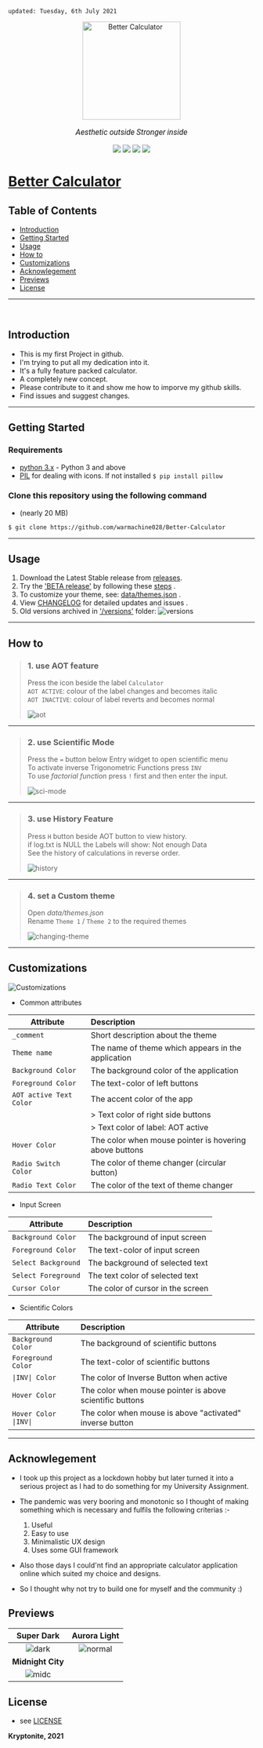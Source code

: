     updated: Tuesday, 6th July 2021

<div align="center">
  <a href=https://warmachine028.github.io/Better-Calculator><img width=200 src=icon/icon.png alt="Better Calculator"></a>
  <p style="font-family: roboto, calibri; font-size:12pt; font-style:italic">Aesthetic outside Stronger inside</p>
  <a href=https://github.com/warmachine028/Better-Calculator/releases><img src=https://img.shields.io/github/v/release/warmachine028/Better-Calculator></a>
  <a><img src=https://img.shields.io/github/stars/warmachine028/Better-Calculator?color=lawngreen></a>
  <a><img src=https://img.shields.io/github/license/warmachine028/Better-Calculator?color=orange></a>
  <a><img src=https://img.shields.io/github/forks/warmachine028/Better-Calculator?color=cyan></a>
</div>

# [Better Calculator](https://github.com/warmachine028/Better-Calculator)

## Table of Contents

- [Introduction](#introduction)
- [Getting Started](#getting-started)
- [Usage](#usage)
- [How to](#how-to)
- [Customizations](#customizations)
- [Acknowlegement](#acknowlegement)
- [Previews](#previews)
- [License](#License)

---

<br>

## Introduction

- This is my first Project in github.
- I'm trying to put all my dedication into it.
- It's a fully feature packed calculator.
- A completely new concept.
- Please contribute to it and show me how to imporve my github skills.
- Find issues and suggest changes.

---

## Getting Started

### Requirements

- [python 3.x] - Python 3 and above
- [PIL] for dealing with icons. If not installed `$ pip install pillow`

### Clone this repository using the following command

- (nearly 20 MB)

```sh
$ git clone https://github.com/warmachine028/Better-Calculator
```

---

## Usage

1. Download the Latest Stable release from [releases].
2. Try the ['BETA release'](main.py) by following these [steps](###2.-downloading) .
3. To customize your theme, see: [data/themes.json](data/themes.json) .
4. View [CHANGELOG](.github/CHANGELOG.md) for detailed updates and issues .
5. Old versions archived in ['/versions'](versions) folder:
   ![versions](img/screen-versions.png)

---

## How to

> ### 1. use AOT feature
>
> Press the icon beside the label `Calculator`  
> `AOT ACTIVE`: colour of the label changes and becomes italic  
> `AOT INACTIVE`: colour of label reverts and becomes normal
>
> ![aot](img/AOT.gif)

---

> ### 2. use Scientific Mode
>
> Press the `=` button below Entry widget to open scientific menu  
> To activate inverse Trigonometric Functions press `INV`  
> To use _factorial function_ press `!` first and then enter the input.
>
> ![sci-mode](img/scientific_mode.gif)

---

> ### 3. use History Feature
>
> Press `H` button beside AOT button to view history.  
> if log.txt is NULL the Labels will show: Not enough Data  
> See the history of calculations in reverse order.
>
> ![history](img/history.gif)

---

> ### 4. set a Custom theme
>
> Open _data/themes.json_  
> Rename `Theme 1` / `Theme 2` to the required themes
>
> ![changing-theme](img/setting_themes.gif)

---

## Customizations

![Customizations](img/customization.gif)

- Common attributes

| Attribute               | Description                                            |
| ----------------------- | :----------------------------------------------------- |
| `_comment`              | Short description about the theme                      |
| `Theme name`            | The name of theme which appears in the application     |
| `Background Color`      | The background color of the application                |
| `Foreground Color`      | The text-color of left buttons                         |
| `AOT active Text Color` | The accent color of the app                            |
|                         | > Text color of right side buttons                     |
|                         | > Text color of label: AOT active                      |
| `Hover Color`           | The color when mouse pointer is hovering above buttons |
| `Radio Switch Color`    | The color of theme changer (circular button)           |
| `Radio Text Color`      | The color of the text of theme changer                 |

- Input Screen

| Attribute           | Description                       |
| ------------------- | :-------------------------------- |
| `Background Color`  | The background of input screen    |
| `Foreground Color`  | The text-color of input screen    |
| `Select Background` | The background of selected text   |
| `Select Foreground` | The text color of selected text   |
| `Cursor Color`      | The color of cursor in the screen |

- Scientific Colors

| Attribute             | Description                                              |
| --------------------- | :------------------------------------------------------- |
| `Background Color`    | The background of scientific buttons                     |
| `Foreground Color`    | The text-color of scientific buttons                     |
| `\|INV\| Color`       | The color of Inverse Button when active                  |
| `Hover Color`         | The color when mouse pointer is above scientific buttons |
| `Hover Color \|INV\|` | The color when mouse is above "activated" inverse button |

---

## Acknowlegement

- I took up this project as a lockdown hobby but later turned it into a serious project as I had to do something for my University Assignment.
- The pandemic was very booring and monotonic so I thought of making something which is necessary and fulfils the following criterias :-

  1. Useful
  2. Easy to use
  3. Minimalistic UX design
  4. Uses some GUI framework

- Also those days I could'nt find an appropriate calculator application online which suited my choice and designs.
- So I thought why not try to build one for myself and the community :)

## Previews

|             **Super Dark**              |           **Aurora Light**           |
| :-------------------------------------: | :----------------------------------: |
| ![dark](img/screen-calculator-dark.png) | ![normal](img/screen-calculator.png) |
|            **Midnight City**            |                                      |
|     ![midc](img/midnight-city.jpg)      |                                      |

## License

- see [LICENSE](LICENSE)

**Kryptonite, 2021**

<!-- Links  -->

[releases]: https://github.com/warmachine028/Better-Calculator/releases
[python 3.x]: https://www.python.org/downloads/release/python-396/
[pil]: https://pypi.org/project/Pillow
